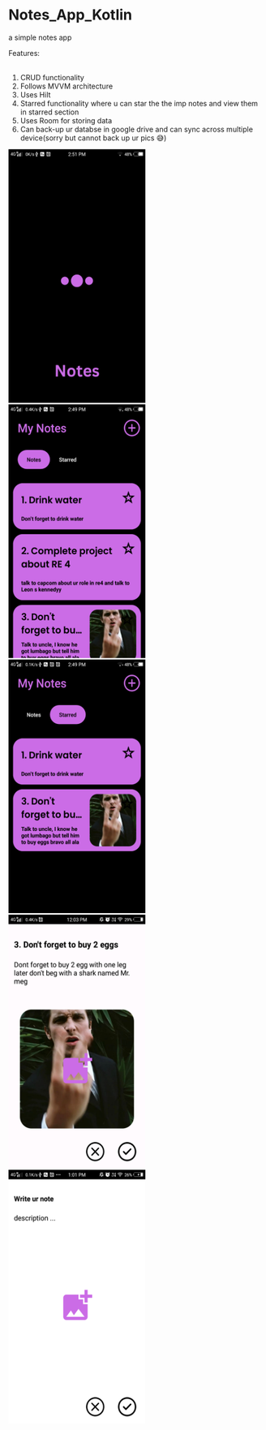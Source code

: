 # Notes_App_Kotlin
a simple notes app
<br>

Features:
<br>
<br>
1. CRUD functionality<br>
2. Follows MVVM architecture<br>
3. Uses Hilt<br>
4. Starred functionality where u can star the the imp notes and view them in starred section<br>
5. Uses Room for storing data
6. Can back-up ur databse in google drive and can sync across multiple device(sorry but cannot back up ur pics 😅)
<img src="https://github.com/shalenMathew/Notes_App_JAVA/blob/master/github%20pics/Screenshot_20230915_145116.png" alt="Splash_Screen" width="270" height="500">

<img src="https://github.com/shalenMathew/Notes_App_JAVA/blob/master/github%20pics/Screenshot_20230915_144937.png" alt="main" width="270" height="500">

<img src="https://github.com/shalenMathew/Notes_App_JAVA/blob/master/github%20pics/Screenshot_20230915_144954.png" alt="starr" width="270" height="500">

<img src="https://github.com/shalenMathew/Notes-App-Kotlin/blob/master/Pics/new.png" alt="starr" width="270" height="500">

<img src="https://github.com/shalenMathew/Notes-App-Kotlin/blob/master/Pics/new2.png" alt="starr" width="270" height="500">
